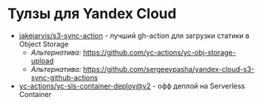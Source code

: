 
# Тулзы для Yandex Cloud

- [jakejarvis/s3-sync-action](https://github.com/jakejarvis/s3-sync-action)  - лучший gh-action для загрузки статики в Object Storage
	- *Альтернатива:* https://github.com/yc-actions/yc-obj-storage-upload
	- *Альтернатива:* https://github.com/sergeevpasha/yandex-cloud-s3-sync-github-actions
- [yc-actions/yc-sls-container-deploy@v2](https://github.com/yc-actions/yc-sls-container-deploy) - офф деплой на Serverless Container